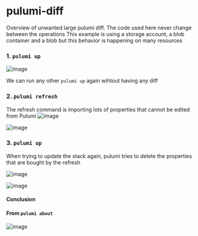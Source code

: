 # pulumi-diff
Overview of unwanted large pulumi diff.
The code used here never change between the operations
This example is using a storage account, a blob container and a blob but this behavior is happening on many resources

### 1. `pulumi up`

![image](https://github.com/sinePaul/pulumi-diff/assets/94847275/0408054f-3b67-4643-9320-0ce5c89ff2a0)

We can run any other `pulumi up` again wihtout having any diff 

### 2. `pulumi refresh`

The refresh command is importing lots of properties that cannot be edited from Pulumi
![image](https://github.com/sinePaul/pulumi-diff/assets/94847275/40ec5766-ce18-49b3-bd9c-c9ce4fa4dbd3)

![image](https://github.com/sinePaul/pulumi-diff/assets/94847275/02d2b580-8541-4586-94ae-2976ec57675b)


### 3. `pulumi up`

When trying to update the stack again, pulumi tries to delete the properties that are bought by the refresh 

![image](https://github.com/sinePaul/pulumi-diff/assets/94847275/a8d5644c-4ac2-4987-bbe0-4f989d15ab03)

![image](https://github.com/sinePaul/pulumi-diff/assets/94847275/eb2a9bae-76d2-4920-904d-af7d50027936)

#### Conclusion


#### From `pulumi about`

![image](https://github.com/sinePaul/pulumi-diff/assets/94847275/5b9fec9c-cbdd-405c-b503-e3ad65cf2e18)
